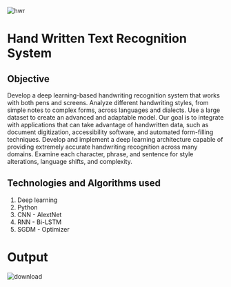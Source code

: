 <p align="center">
  
![hwr](https://github.com/Dikshitha34/HWR-System/assets/141106612/955b7937-9d8a-42c4-aad0-f715f0b273df)

</p>

<h1>Hand Written Text Recognition System</h1>
<div>
<h2> Objective</h2>

Develop a deep learning-based handwriting recognition system that works with both pens and screens. Analyze different handwriting styles, from simple notes to complex forms, across languages and dialects. Use a large dataset to create an advanced and adaptable model. Our goal is to integrate with applications that can take advantage of handwritten data, such as document digitization, accessibility software, and automated form-filling techniques. Develop and implement a deep learning architecture capable of providing extremely accurate handwriting recognition across many domains. Examine each character, phrase, and sentence for style alterations, language shifts, and complexity.
</div>

<h2>Technologies and Algorithms used</h2>

1. Deep learning
2. Python
3. CNN - AlextNet
4. RNN - Bi-LSTM
5. SGDM - Optimizer

# Output
![download](https://github.com/Dikshitha34/HWR-System/assets/141106612/79cb9b0d-9cc2-4c4b-95de-ad6662b7595c)

